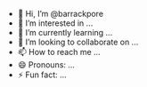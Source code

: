 - 👋 Hi, I’m @barrackpore
- 👀 I’m interested in ...
- 🌱 I’m currently learning ...
- 💞️ I’m looking to collaborate on ...
- 📫 How to reach me ...
- 😄 Pronouns: ...
- ⚡ Fun fact: ...

<!---
barrackpore/barrackpore is a ✨ special ✨ repository because its `README.md` (this file) appears on your GitHub profile.
You can click the Preview link to take a look at your changes.
--->
